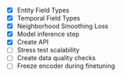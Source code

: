 - [x] Entity Field Types
- [x] Temporal Field Types
- [x] Neighborhood Smoothing Loss
- [x] Model inference step
- [x] Create API
- [ ] Stress test scalability
- [ ] Create data quality checks
- [ ] Freeze encoder during finetuning
